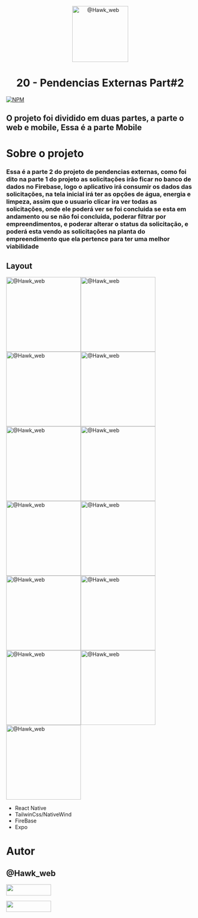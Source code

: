 <p align="center">
  <a href="https://github.com/CapitaoLebara">
    <img src="https://instagram.fssa10-1.fna.fbcdn.net/v/t51.2885-15/351792144_287249600392153_3706385588347392234_n.heic?stp=dst-jpg_e35&_nc_ht=instagram.fssa10-1.fna.fbcdn.net&_nc_cat=101&_nc_ohc=66Rqw-Ni9qoAX8R4YTq&edm=ACWDqb8BAAAA&ccb=7-5&ig_cache_key=MzExNzgzODg1NjczMzUxMjI4NQ%3D%3D.2-ccb7-5&oh=00_AfCIZDzfF6PbHuLsm8NpCnCIjM6iszy6dmh7d8soyB_pjQ&oe=64820B7D&_nc_sid=640168" alt="@Hawk_web" height="150">
  </a>
  <h1 align="center">20 - Pendencias Externas Part#2</h1>
</p>

[![NPM](https://img.shields.io/npm/l/react)](https://github.com/devsuperior/sds1-wmazoni/blob/master/LICENSE) 

## O projeto foi dividido em duas partes, a parte o web e mobile, Essa é a parte Mobile

# Sobre o projeto
### Essa é a parte 2 do projeto de pendencias externas, como foi dito na parte 1 do projeto as solicitações irão ficar no banco de dados no Firebase, logo o aplicativo irá consumir os dados das solicitações, na tela inicial irá ter as opções de água, energia e limpeza, assim que o usuario clicar ira ver todas as solicitações, onde ele poderá ver se foi concluida se esta em andamento ou se não foi concluida, poderar filtrar por empreendimentos, e poderar alterar o status da solicitação, e poderá esta vendo as solicitações na planta do empreendimento que ela pertence para ter uma melhor viabilidade 

## Layout 
<img src="./readme/img1.png" alt="@Hawk_web" height="200"><img src="./readme/img2.png" alt="@Hawk_web" height="200"><img src="./readme/img3.png" alt="@Hawk_web" height="200"><img src="./readme/img4.png" alt="@Hawk_web" height="200"><img src="./readme/img5.png" alt="@Hawk_web" height="200"><img src="./readme/img6.png" alt="@Hawk_web" height="200"><img src="./readme/img7.png" alt="@Hawk_web" height="200"><img src="./readme/img8.png" alt="@Hawk_web" height="200"><img src="./readme/img9.png" alt="@Hawk_web" height="200"><img src="./readme/img10.png" alt="@Hawk_web" height="200"><img src="./readme/img11.png" alt="@Hawk_web" height="200"><img src="./readme/img12.png" alt="@Hawk_web" height="200"><img src="./readme/img13.png" alt="@Hawk_web" height="200">
- React Native
- TailwinCss/NativeWind
- FireBase
- Expo

# Autor

## @Hawk_web

<!-- linkedin -->
<p align="esquerda">
<a href="https://br.linkedin.com/in/ikaro-de-assis-sousa-909406196?trk=public_profile_browsemap&original_referer=https%3A%2F%2Fwww.google.com%2F" target="blank">
<img align="center " src="https://img.shields.io/badge/LinkedIn-0077B5?style=for-the-badge&logo=linkedin&logoColor=white" 
  width="120" height="30" />
</a>

<a href="https://www.instagram.com/hawk_web/?theme=dark" target="_blank"><img align="center" src="https://img.shields.io/badge/Instagram-E4405F?style=for-the-badge&logo=instagram&logoColor=white" height="30" width="120"/></a>
</p>
